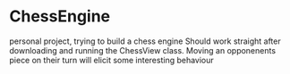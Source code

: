 # ChessEngine
personal project, trying to build a chess engine
Should work straight after downloading and running the ChessView class.
Moving an opponenents piece on their turn will elicit some interesting behaviour

